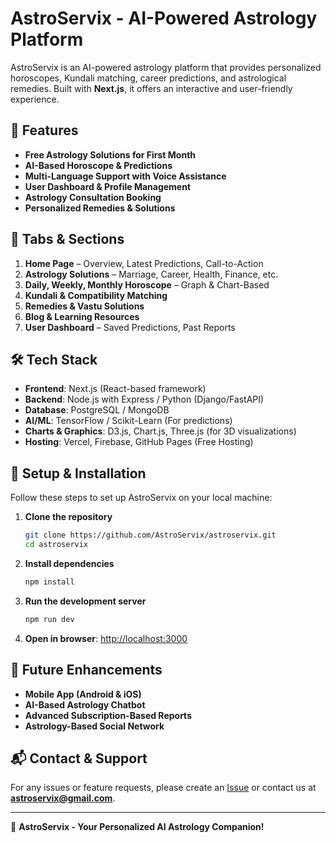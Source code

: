 # AstroServix - AI-Powered Astrology Platform

AstroServix is an AI-powered astrology platform that provides personalized horoscopes, Kundali matching, career predictions, and astrological remedies. Built with **Next.js**, it offers an interactive and user-friendly experience.

## 🌟 Features
- **Free Astrology Solutions for First Month**
- **AI-Based Horoscope & Predictions**
- **Multi-Language Support with Voice Assistance**
- **User Dashboard & Profile Management**
- **Astrology Consultation Booking**
- **Personalized Remedies & Solutions**

## 📌 Tabs & Sections
1. **Home Page** – Overview, Latest Predictions, Call-to-Action
2. **Astrology Solutions** – Marriage, Career, Health, Finance, etc.
3. **Daily, Weekly, Monthly Horoscope** – Graph & Chart-Based
4. **Kundali & Compatibility Matching**
5. **Remedies & Vastu Solutions**
6. **Blog & Learning Resources**
7. **User Dashboard** – Saved Predictions, Past Reports

## 🛠️ Tech Stack
- **Frontend**: Next.js (React-based framework)
- **Backend**: Node.js with Express / Python (Django/FastAPI)
- **Database**: PostgreSQL / MongoDB
- **AI/ML**: TensorFlow / Scikit-Learn (For predictions)
- **Charts & Graphics**: D3.js, Chart.js, Three.js (for 3D visualizations)
- **Hosting**: Vercel, Firebase, GitHub Pages (Free Hosting)

## 🚀 Setup & Installation
Follow these steps to set up AstroServix on your local machine:

1. **Clone the repository**
   ```sh
   git clone https://github.com/AstroServix/astroservix.git
   cd astroservix
   ```
2. **Install dependencies**
   ```sh
   npm install
   ```
3. **Run the development server**
   ```sh
   npm run dev
   ```
4. **Open in browser**: [http://localhost:3000](http://localhost:3000)

## 🔮 Future Enhancements
- **Mobile App (Android & iOS)**
- **AI-Based Astrology Chatbot**
- **Advanced Subscription-Based Reports**
- **Astrology-Based Social Network**

## 📬 Contact & Support
For any issues or feature requests, please create an [Issue](https://github.com/AstroServix/astroservix/issues) or contact us at **astroservix@gmail.com**.

---

🌠 **AstroServix - Your Personalized AI Astrology Companion!**


